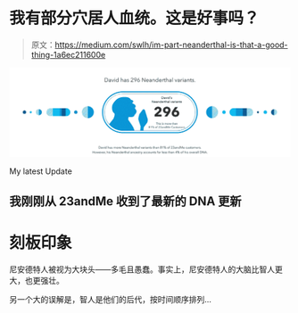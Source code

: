 # 我有部分穴居人血统。这是好事吗？

> 原文：<https://medium.com/swlh/im-part-neanderthal-is-that-a-good-thing-1a6ec211600e>

![](img/444d6f2fb39d4564070d5fff84936d70.png)

My latest Update

## 我刚刚从 23andMe 收到了最新的 DNA 更新

# 刻板印象

尼安德特人被视为大块头——多毛且愚蠢。事实上，尼安德特人的大脑比智人更大，也更强壮。

另一个大的误解是，智人是他们的后代，按时间顺序排列…